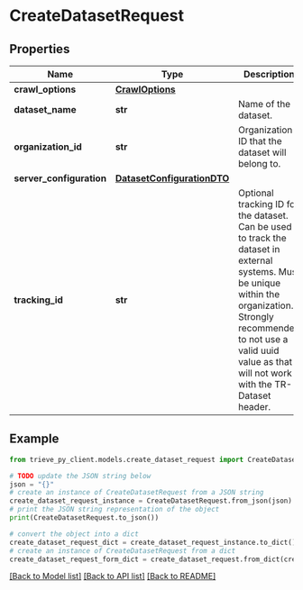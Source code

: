 # CreateDatasetRequest


## Properties

Name | Type | Description | Notes
------------ | ------------- | ------------- | -------------
**crawl_options** | [**CrawlOptions**](CrawlOptions.md) |  | [optional] 
**dataset_name** | **str** | Name of the dataset. | 
**organization_id** | **str** | Organization ID that the dataset will belong to. | 
**server_configuration** | [**DatasetConfigurationDTO**](DatasetConfigurationDTO.md) |  | [optional] 
**tracking_id** | **str** | Optional tracking ID for the dataset. Can be used to track the dataset in external systems. Must be unique within the organization. Strongly recommended to not use a valid uuid value as that will not work with the TR-Dataset header. | [optional] 

## Example

```python
from trieve_py_client.models.create_dataset_request import CreateDatasetRequest

# TODO update the JSON string below
json = "{}"
# create an instance of CreateDatasetRequest from a JSON string
create_dataset_request_instance = CreateDatasetRequest.from_json(json)
# print the JSON string representation of the object
print(CreateDatasetRequest.to_json())

# convert the object into a dict
create_dataset_request_dict = create_dataset_request_instance.to_dict()
# create an instance of CreateDatasetRequest from a dict
create_dataset_request_form_dict = create_dataset_request.from_dict(create_dataset_request_dict)
```
[[Back to Model list]](../README.md#documentation-for-models) [[Back to API list]](../README.md#documentation-for-api-endpoints) [[Back to README]](../README.md)


